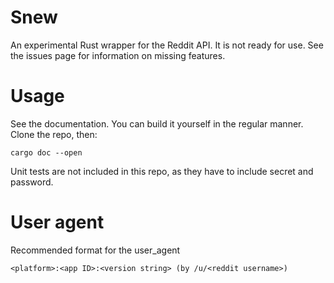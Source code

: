 # Snew
An experimental Rust wrapper for the Reddit API. It is not ready for use. See the issues page for information on missing features.

# Usage
See the documentation. You can build it yourself in the regular manner. Clone the repo, then:
```shell
cargo doc --open
```

Unit tests are not included in this repo, as they have to include secret and password.

# User agent 
Recommended format for the user_agent
```
<platform>:<app ID>:<version string> (by /u/<reddit username>)
```